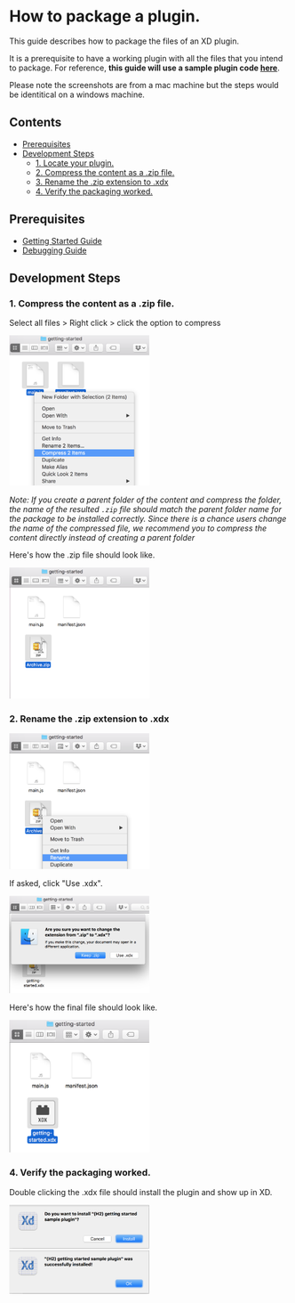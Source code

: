# How to package a plugin.
This guide describes how to package the files of an XD plugin.

It is a prerequisite to have a working plugin with all the files that you intend to package. For reference, **this guide will use a sample plugin code [here](https://github.com/AdobeXD/Plugin-Samples/tree/master/getting-started)**.

Please note the screenshots are from a mac machine but the steps would be identitical on a windows machine.

<!-- Image or GIF if necessary -->
<!-- ![PLUGINNAME]() -->

<!-- doctoc command config: -->
<!-- $ doctoc ./readme.md --title "## Contents" --entryprefix 1. --gitlab --maxlevel 2 -->

<!-- START doctoc generated TOC please keep comment here to allow auto update -->
<!-- DON'T EDIT THIS SECTION, INSTEAD RE-RUN doctoc TO UPDATE -->
## Contents

- [Prerequisites](#prerequisites)
- [Development Steps](#development-steps)
  - [1. Locate your plugin.](#1-locate-your-plugin)
  - [2. Compress the content as a .zip file.](#2-compress-the-content-as-a-zip-file)
  - [3. Rename the .zip extension to .xdx](#3-rename-the-zip-extension-to-xdx)
  - [4. Verify the packaging worked.](#4-verify-the-packaging-worked)

<!-- END doctoc generated TOC please keep comment here to allow auto update -->

## Prerequisites
- [Getting Started Guide](/Guides/getting-started-guide)
- [Debugging Guide](/Guides/debugging-guide)

## Development Steps

### 1. Compress the content as a .zip file.

Select all files > Right click > click the option to compress

<img src="/images/readme-assets/package-plugin-steps/compress.png" width="50%" height="50%">

_Note: If you create a parent folder of the content and compress the folder, the name of the resulted `.zip` file should match the parent folder name for the package to be installed correctly. Since there is a chance users change the name of the compressed file, we recommend you to compress the content directly instead of creating a parent folder_

Here's how the .zip file should look like.

<img src="/images/readme-assets/package-plugin-steps/final-zip.png" width="50%" height="50%">

### 2. Rename the .zip extension to .xdx

<img src="/images/readme-assets/package-plugin-steps/rename.png" width="50%" height="50%">

If asked, click "Use .xdx".

<img src="/images/readme-assets/package-plugin-steps/confirmation.png" width="50%" height="50%">

Here's how the final file should look like.

<img src="/images/readme-assets/package-plugin-steps/final-xdx.png" width="50%" height="50%">

### 4. Verify the packaging worked.
Double clicking the .xdx file should install the plugin and show up in XD.

<img src="/images/readme-assets/package-plugin-steps/install.png" width="50%" height="50%">

<img src="/images/readme-assets/package-plugin-steps/installed.png" width="50%" height="50%">

